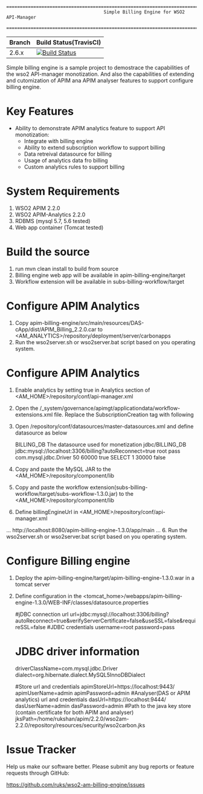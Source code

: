         ================================================================================
                                        Simple Billing Engine for WSO2 API-Manager
        ================================================================================

|  Branch | Build Status(TravisCI) |
| :------------ |:-------------
| 2.6.x      | [![Build Status](https://api.travis-ci.com/ruks/wso2-am-billing-engine.svg?branch=2.6.x)](https://travis-ci.com/ruks/wso2-am-billing-engine) |

Simple billing engine is a sample project to demostrace the capabilities of the wso2 API-manager monotization. And also the capabilities
of extending and cutomization of APIM ana APIM analyser features to support configure billing engine.


Key Features
=============

* Ability to demonstrate APIM analytics feature to support API monotization:        
    - Integrate with billing engine
    - Ability to extend subscription workflow to support billing
    - Data retreival datasource for billing
    - Usage of analytics data fro billing
    - Custom analytics rules to support billing           
    

System Requirements
==================================

1. WSO2 APIM 2.2.0
1. WSO2 APIM-Analytics 2.2.0
2. RDBMS (mysql 5.7, 5.6 tested)
3. Web app container (Tomcat tested)

Build the source
==================================
1. run mvn clean install to build from source
2. Billing engine web app will be available in apim-billing-engine/target
3. Workflow extension will be available in subs-billing-workflow/target

Configure APIM Analytics
==================================

1. Copy apim-billing-engine/src/main/resources/DAS-cApp/dist/APIM_Billing_2.2.0.car to 
    <AM_ANALYTICS>/repository/deployment/server/carbonapps
2. Run the wso2server.sh or wso2server.bat script based on you operating system.

Configure APIM Analytics
==============

1. Enable analytics by setting <Enabled>true</Enabled> in Analytics section of <AM_HOME>/repository/conf/api-manager.xml 
2. Open the /_system/governance/apimgt/applicationdata/workflow-extensions.xml file. Replace the SubscriptionCreation tag with following
   
   <SubscriptionCreation executor="org.wso2.sample.apimgt.workflow.SubscriptionBillingWorkflow"/>
   
3. Open <API-M home>/repository/conf/datasources/master-datasources.xml and define datasource as below
   
    <datasource>
      <name>BILLING_DB</name>
      <description>The datasource used for monetization </description>
      <jndiConfig>
          <name>jdbc/BILLING_DB</name>
      </jndiConfig>
      <definition type="RDBMS">
          <configuration>
              <url>jdbc:mysql://localhost:3306/billing?autoReconnect=true</url>
              <username>root</username>
              <password>pass</password>
              <driverClassName>com.mysql.jdbc.Driver</driverClassName>
              <maxActive>50</maxActive>
              <maxWait>60000</maxWait>
              <testOnBorrow>true</testOnBorrow>
              <validationQuery>SELECT 1</validationQuery>
              <validationInterval>30000</validationInterval>
              <defaultAutoCommit>false</defaultAutoCommit>
          </configuration>
      </definition>
    </datasource>
    
4. Copy and paste the MySQL JAR to the <AM_HOME>/repository/component/lib 
5. Copy and paste the workflow extension(subs-billing-workflow/target/subs-workflow-1.3.0.jar) to the <AM_HOME>/repository/component/lib
6. Define billingEngineUrl in <AM_HOME>/repository/conf/api-manager.xml 
<APIManager>
    ...
    <billingEngineUrl>http://localhost:8080/apim-billing-engine-1.3.0/app/main</billingEngineUrl>
    ...
</APIManager>
6. Run the wso2server.sh or wso2server.bat script based on you operating system.

Configure Billing engine
==============
1. Deploy the apim-billing-engine/target/apim-billing-engine-1.3.0.war in a tomcat server
2. Define configuration in the <tomcat_home>/webapps/apim-billing-engine-1.3.0/WEB-INF/classes/datasource.properties

    #jDBC connection url
    url=jdbc:mysql://localhost:3306/billing?autoReconnect=true&verifyServerCertificate=false&useSSL=false&requireSSL=false
    #JDBC credentials
    username=root
    password=pass
    #  JDBC driver information
    driverClassName=com.mysql.jdbc.Driver
    dialect=org.hibernate.dialect.MySQL5InnoDBDialect
    
    #Store url and credentials
    apimStoreUrl=https://localhost:9443/
    apimUserName=admin
    apimPassword=admin
    #Analyser(DAS or APIM analytics) url and credentials
    dasUrl=https://localhost:9444/
    dasUserName=admin
    dasPassword=admin
    #Path to the java key store (contain certificate for both APIM and analyser)
    jksPath=/home/rukshan/apim/2.2.0/wso2am-2.2.0/repository/resources/security/wso2carbon.jks
    

Issue Tracker
==================================

Help us make our software better. Please submit any bug reports or feature
requests through GitHub:

   https://github.com/ruks/wso2-am-billing-engine/issues
